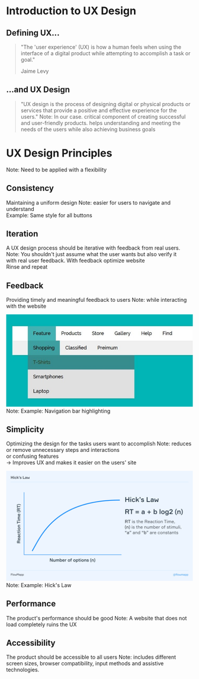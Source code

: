 # Introduction to UX Design


## Defining UX...
>"The 'user experience' (UX) is how a human feels
when using the interface of a digital product while
attempting to accomplish a task or goal."
> 
> Jaime Levy


## ...and UX Design
>"UX design is the process of designing digital or physical
> products or services that provide a positive
> and effective experience for the users."
Note:
In our case.
critical component of creating successful
and user-friendly products.
helps understanding and meeting the 
needs of the users while also achieving
business goals



# UX Design Principles
Note:
Need to be applied with a flexibility


## Consistency
Maintaining a uniform design
Note:
easier for users to navigate and understand  
Example: Same style for all buttons


## Iteration
A UX design process should be iterative
with feedback from real users.
Note:
You shouldn't just assume what the user wants but also verify it  
with real user feedback.
With feedback optimize website  
Rinse and repeat


## Feedback
Providing timely and meaningful feedback to users
Note:
while interacting with the website


![A Navigationbar](images/navigationbar.jpeg)
Note:
Example: Navigation bar highlighting


## Simplicity
Optimizing the design for the tasks users want to accomplish
Note:
reduces or remove unnecessary steps and interactions  
or confusing features  
-> Improves UX and makes it easier on the users' site  


![Hick's Law](images/hicksLaw.jpg)
Note:
Example: Hick's Law


## Performance
The product's performance should be good
Note:
A website that does not load completely ruins the UX


## Accessibility
The product should be accessible to all users
Note:
includes different screen sizes, browser compatibility,
input methods and assistive technologies.
